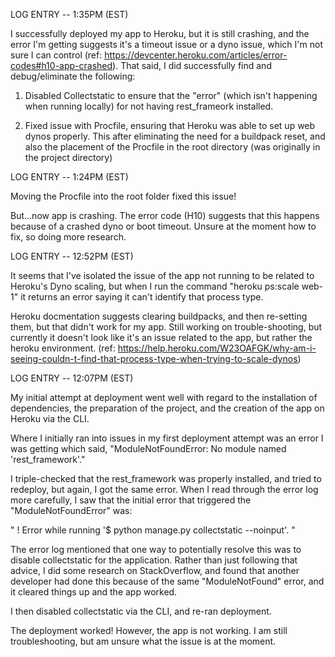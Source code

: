 LOG ENTRY -- 1:35PM (EST)

I successfully deployed my app to Heroku, but it is still crashing, and the error I'm getting suggests it's a timeout issue or a dyno issue, which I'm not sure I can control (ref: https://devcenter.heroku.com/articles/error-codes#h10-app-crashed). That said, I did successfully find and debug/eliminate the following:

1. Disabled Collectstatic to ensure that the "error" (which isn't happening when running locally) for not having rest_frameork installed.

2. Fixed issue with Procfile, ensuring that Heroku was able to set up web dynos properly. This after eliminating the need for a buildpack reset, and also the placement of the Procfile in the root directory (was originally in the project directory)

LOG ENTRY -- 1:24PM (EST)

Moving the Procfile into the root folder fixed this issue!

But...now app is crashing. The error code (H10) suggests that this happens because of a crashed dyno or boot timeout. Unsure at the moment how to fix, so doing more research.

LOG ENTRY -- 12:52PM (EST)

It seems that I've isolated the issue of the app not running to be related to Heroku's Dyno scaling, but when I run the command "heroku ps:scale web-1" it returns an error saying it can't identify that process type.

Heroku docmentation suggests clearing buildpacks, and then re-setting them, but that didn't work for my app. Still working on trouble-shooting, but currently it doesn't look like it's an issue related to the app, but rather the heroku environment. (ref: https://help.heroku.com/W23OAFGK/why-am-i-seeing-couldn-t-find-that-process-type-when-trying-to-scale-dynos)

LOG ENTRY -- 12:07PM (EST)

My initial attempt at deployment went well with regard to the installation of dependencies, the preparation of the project, and the creation of the app on Heroku via the CLI.

Where I initially ran into issues in my first deployment attempt was an error I was getting which said, "ModuleNotFoundError: No module named 'rest_framework'." 

I triple-checked that the rest_framework was properly installed, and tried to redeploy, but again, I got the same error. When I read through the error log more carefully, I saw that the initial error that triggered the "ModuleNotFoundError" was:

" !     Error while running '$ python manage.py collectstatic --noinput'. "

The error log mentioned that one way to potentially resolve this was to disable collectstatic for the application. Rather than just following that advice, I did some research on StackOverflow, and found that another developer had done this because of the same "ModuleNotFound" error, and it cleared things up and the app worked.

I then disabled collectstatic via the CLI, and re-ran deployment. 

The deployment worked! However, the app is not working. I am still troubleshooting, but am unsure what the issue is at the moment.